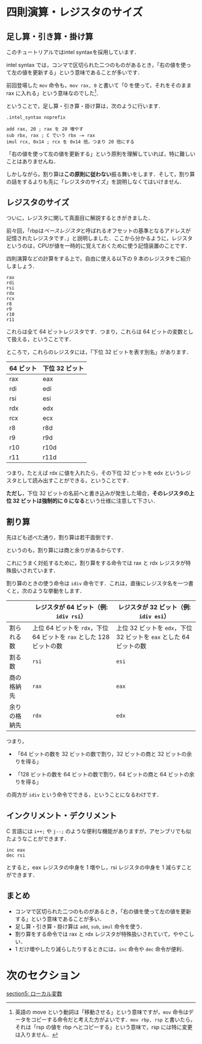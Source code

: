 # 四則演算・レジスタのサイズ

## 足し算・引き算・掛け算

このチュートリアルではintel syntaxを採用しています．

intel syntax では，コンマで区切られた二つのものがあるとき，「右の値を使って左の値を更新する」という意味であることが多いです．

前回登場した `mov` 命令も，`mov rax, 0` と書いて「0 を使って，それをそのまま rax に入れる」という意味なのでした[^1]．

[^1]: 英語の move という動詞は「移動させる」という意味ですが，`mov` 命令はデータをコピーする命令だと考えた方がよいです．`mov rbp, rsp` と書いたら，それは「rsp の値を rbp へとコピーする」という意味で，rsp には特に変更は入りません．

ということで，足し算・引き算・掛け算は，次のように行います．

```
.intel_syntax noprefix

add rax, 20 ; rax を 20 増やす
sub rbx, rax ; C でいう rbx -= rax
imul rcx, 0x14 ; rcx を 0x14 倍，つまり 20 倍にする 
```

「右の値を使って左の値を更新する」という原則を理解していれば，特に難しいことはありませんね．

しかしながら，割り算は**この原則に従わない**振る舞いをします．そして，割り算の話をするよりも先に「レジスタのサイズ」を説明しなくてはいけません．

## レジスタのサイズ

ついに，レジスタに関して真面目に解説するときがきました．

前々回，「rbpは*ベースレジスタ*と呼ばれるオフセットの基準となるアドレスが記憶されたレジスタです．」と説明しました．ここから分かるように，レジスタというのは，CPUが値を一時的に覚えておくために使う記憶装置のことです．

四則演算などの計算をする上で，自由に使える以下の 9 本のレジスタをご紹介しましょう．

```
rax
rdi
rsi
rdx
rcx
r8
r9
r10
r11
```

これらは全て 64 ビットレジスタです．つまり，これらは 64 ビットの変数として扱える，ということです．

ところで，これらのレジスタには，「下位 32 ビットを表す別名」があります．

| 64 ビット | 下位 32 ビット |
|-----------|--------------|
| rax | eax | 
| rdi | edi | 
| rsi | esi | 
| rdx | edx | 
| rcx | ecx | 
| r8  | r8d | 
| r9  | r9d | 
| r10 | r10d | 
| r11 | r11d | 

つまり，たとえば rdx に値を入れたら，その下位 32 ビットを edx というレジスタとして読み出すことができる，ということです．

**ただし**，下位 32 ビットの名前へと書き込みが発生した場合，**そのレジスタの上位 32 ビットは強制的に 0 になる**という仕様に注意して下さい．


## 割り算

先ほども述べた通り，割り算は若干面倒です．

というのも，割り算には商と余りがあるからです．

これにうまく対処するために，割り算をする命令では rax と rdx レジスタが特殊扱いされています．

割り算のときの使う命令は `idiv` 命令です．これは，直後にレジスタ名を一つ書くと，次のような挙動をします．

|    | レジスタが 64 ビット（例: `idiv rsi`） | レジスタが 32 ビット（例: `idiv esi`） |
|----|---------------------|--------------------|
| 割られる数 | 上位 64 ビットを `rdx`，下位 64 ビットを `rax` とした 128 ビットの数 | 上位 32 ビットを `edx`，下位 32 ビットを `eax` とした 64 ビットの数 |
| 割る数 | `rsi` | `esi` |
| 商の格納先 | `rax` | `eax` |
| 余りの格納先 | `rdx` | `edx` |


つまり，

- 「64 ビットの数を 32 ビットの数で割り，32 ビットの商と 32 ビットの余りを得る」

- 「128 ビットの数を 64 ビットの数で割り，64 ビットの商と 64 ビットの余りを得る」

の両方が `idiv` という命令でできる，ということになるわけです．

## インクリメント・デクリメント

C 言語には `i++;` や `j--;` のような便利な機能がありますが，アセンブリでも似たようなことができます．

```
inc eax
dec rsi
```

とすると，eax レジスタの中身を 1 増やし，rsi レジスタの中身を 1 減らすことができます．

## まとめ
- コンマで区切られた二つのものがあるとき，「右の値を使って左の値を更新する」という意味であることが多い．
- 足し算・引き算・掛け算は `add`, `sub`, `imul` 命令を使う．
- 割り算をする命令では rax と rdx レジスタが特殊扱いされていて，ややこしい．
- 1 だけ増やしたり減らしたりするときには，`inc` 命令や `dec` 命令が便利．

# 次のセクション
[section5: ローカル変数](/sections/section5_LocalVariable.md)
